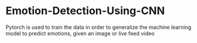 # Emotion-Detection-Using-CNN
Pytorch is used to train the data in order to generalize the machine learning model to predict emotions, given an image or live feed video
